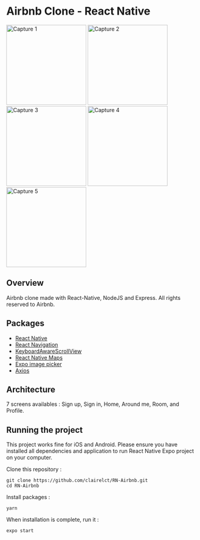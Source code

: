 # Airbnb Clone - React Native

<img
		width="210"
		alt="Capture 1"
		src="http://image.noelshack.com/fichiers/2021/23/3/1623243365-capture-airbnb-1.png">
<img
		width="210"
		alt="Capture 2"
		src="http://image.noelshack.com/fichiers/2021/23/3/1623243365-capture-airbnb-2.png">
<img
		width="210"
		alt="Capture 3"
		src="http://image.noelshack.com/fichiers/2021/23/3/1623243365-capture-airbnb-4.png">
<img
		width="210"
		alt="Capture 4"
		src="http://image.noelshack.com/fichiers/2021/23/3/1623243365-capture-airbnb-3.png">
<img
		width="210"
		alt="Capture 5"
		src="http://image.noelshack.com/fichiers/2021/23/3/1623245846-capture-airbnb-5.png">

## Overview

Airbnb clone made with React-Native, NodeJS and Express. All rights reserved to Airbnb.

## Packages

- [React Native](https://reactnative.dev/docs/getting-started)
- [React Navigation](https://reactnavigation.org/docs/getting-started/)
- [KeyboardAwareScrollView](https://github.com/wix/react-native-keyboard-aware-scrollview)
- [React Native Maps](https://github.com/react-native-maps/react-native-maps)
- [Expo image picker](https://www.npmjs.com/package/expo-image-picker)
- [Axios](https://github.com/axios/axios)

## Architecture

7 screens availables : Sign up, Sign in, Home, Around me, Room, and Profile.

## Running the project

This project works fine for iOS and Android. Please ensure you have installed all dependencies and application to run React Native Expo project on your computer.

Clone this repository :

```
git clone https://github.com/clairelct/RN-Airbnb.git
cd RN-Airbnb
```

Install packages :

```
yarn
```

When installation is complete, run it :

```
expo start
```
